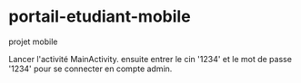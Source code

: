 # portail-etudiant-mobile
projet mobile

Lancer l'activité MainActivity.
ensuite entrer le cin '1234' et le mot de passe '1234' pour se connecter en compte admin.
